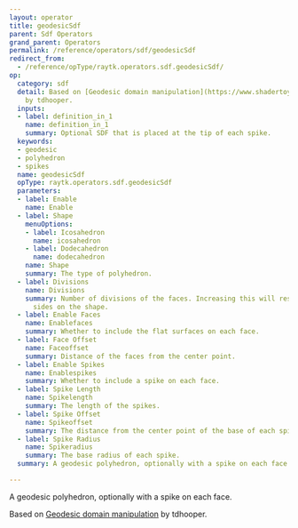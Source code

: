 ```yaml
---
layout: operator
title: geodesicSdf
parent: Sdf Operators
grand_parent: Operators
permalink: /reference/operators/sdf/geodesicSdf
redirect_from:
  - /reference/opType/raytk.operators.sdf.geodesicSdf/
op:
  category: sdf
  detail: Based on [Geodesic domain manipulation](https://www.shadertoy.com/view/4tG3zW)
    by tdhooper.
  inputs:
  - label: definition_in_1
    name: definition_in_1
    summary: Optional SDF that is placed at the tip of each spike.
  keywords:
  - geodesic
  - polyhedron
  - spikes
  name: geodesicSdf
  opType: raytk.operators.sdf.geodesicSdf
  parameters:
  - label: Enable
    name: Enable
  - label: Shape
    menuOptions:
    - label: Icosahedron
      name: icosahedron
    - label: Dodecahedron
      name: dodecahedron
    name: Shape
    summary: The type of polyhedron.
  - label: Divisions
    name: Divisions
    summary: Number of divisions of the faces. Increasing this will result in more
      sides on the shape.
  - label: Enable Faces
    name: Enablefaces
    summary: Whether to include the flat surfaces on each face.
  - label: Face Offset
    name: Faceoffset
    summary: Distance of the faces from the center point.
  - label: Enable Spikes
    name: Enablespikes
    summary: Whether to include a spike on each face.
  - label: Spike Length
    name: Spikelength
    summary: The length of the spikes.
  - label: Spike Offset
    name: Spikeoffset
    summary: The distance from the center point of the base of each spike.
  - label: Spike Radius
    name: Spikeradius
    summary: The base radius of each spike.
  summary: A geodesic polyhedron, optionally with a spike on each face.

---
```



A geodesic polyhedron, optionally with a spike on each face.

Based on [Geodesic domain manipulation](https://www.shadertoy.com/view/4tG3zW) by tdhooper.
